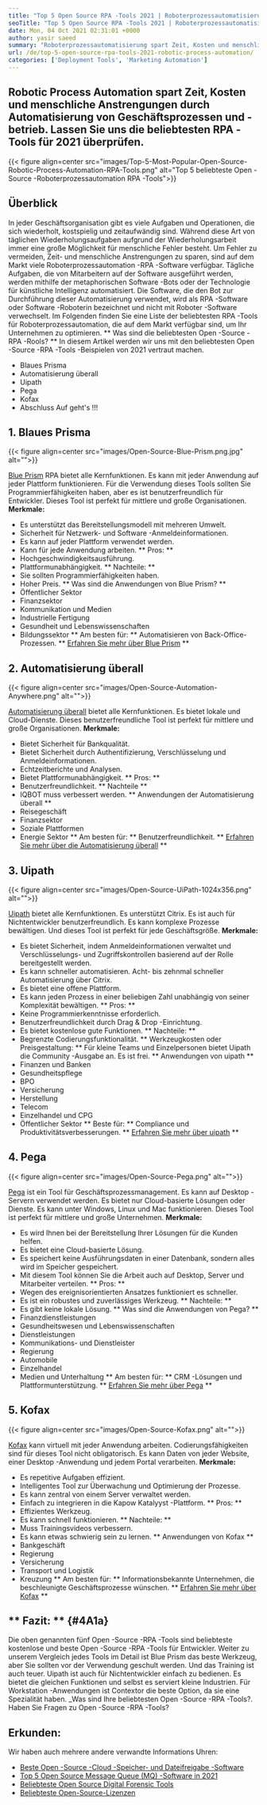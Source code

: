 ```yaml
---
title: "Top 5 Open Source RPA -Tools 2021 | Roboterprozessautomatisierung" 
seoTitle: "Top 5 Open Source RPA -Tools 2021 | Roboterprozessautomatisierung" 
date: Mon, 04 Oct 2021 02:31:01 +0000
author: yasir saeed
summary: "Roboterprozessautomatisierung spart Zeit, Kosten und menschliche Anstrengungen durch Automatisierung von Geschäftsprozessen und -betrieb. Lassen Sie uns die beliebtesten RPA -Tools für 2021 überprüfen." 
url: /de/top-5-open-source-rpa-tools-2021-robotic-process-automation/
categories: ['Deployment Tools', 'Marketing Automation']
---
```


## Robotic Process Automation spart Zeit, Kosten und menschliche Anstrengungen durch Automatisierung von Geschäftsprozessen und -betrieb. Lassen Sie uns die beliebtesten RPA -Tools für 2021 überprüfen.

{{< figure align=center src="images/Top-5-Most-Popular-Open-Source-Robotic-Process-Automation-RPA-Tools.png" alt="Top 5 beliebteste Open -Source -Roboterprozessautomation RPA -Tools">}}


## **Überblick**
In jeder Geschäftsorganisation gibt es viele Aufgaben und Operationen, die sich wiederholt, kostspielig und zeitaufwändig sind. Während diese Art von täglichen Wiederholungsaufgaben aufgrund der Wiederholungsarbeit immer eine große Möglichkeit für menschliche Fehler besteht. Um Fehler zu vermeiden, Zeit- und menschliche Anstrengungen zu sparen, sind auf dem Markt viele Roboterprozessautomation -RPA -Software verfügbar.
Tägliche Aufgaben, die von Mitarbeitern auf der Software ausgeführt werden, werden mithilfe der metaphorischen Software -Bots oder der Technologie für künstliche Intelligenz automatisiert. Die Software, die den Bot zur Durchführung dieser Automatisierung verwendet, wird als RPA -Software oder Software -Roboterin bezeichnet und nicht mit Roboter -Software verwechselt. Im Folgenden finden Sie eine Liste der beliebtesten RPA -Tools für Roboterprozessautomation, die auf dem Markt verfügbar sind, um Ihr Unternehmen zu optimieren.
** Was sind die beliebtesten Open -Source -RPA -Rools? ** In diesem Artikel werden wir uns mit den beliebtesten Open -Source -RPA -Tools -Beispielen von 2021 vertraut machen.
  * Blaues Prisma
  * Automatisierung überall
  * Uipath
  * Pega
  * Kofax
  * Abschluss
Auf geht's !!!

## 1. Blaues Prisma

{{< figure align=center src="images/Open-Source-Blue-Prism.png.jpg" alt="">}}

[Blue Prism][1] RPA bietet alle Kernfunktionen. Es kann mit jeder Anwendung auf jeder Plattform funktionieren. Für die Verwendung dieses Tools sollten Sie Programmierfähigkeiten haben, aber es ist benutzerfreundlich für Entwickler. Dieses Tool ist perfekt für mittlere und große Organisationen.
**Merkmale:**
  * Es unterstützt das Bereitstellungsmodell mit mehreren Umwelt.
  * Sicherheit für Netzwerk- und Software -Anmeldeinformationen.
  * Es kann auf jeder Plattform verwendet werden.
  * Kann für jede Anwendung arbeiten.
** Pros: **
  * Hochgeschwindigkeitsausführung.
  * Plattformunabhängigkeit.
** Nachteile: **
  * Sie sollten Programmierfähigkeiten haben.
  * Hoher Preis.
** Was sind die Anwendungen von Blue Prism? **
  * Öffentlicher Sektor
  * Finanzsektor
  * Kommunikation und Medien
  * Industrielle Fertigung
  * Gesundheit und Lebenswissenschaften
  * Bildungssektor
** Am besten für: ** Automatisieren von Back-Office-Prozessen.
** [Erfahren Sie mehr über Blue Prism][1] **

## 2. Automatisierung überall

{{< figure align=center src="images/Open-Source-Automation-Anywhere.png" alt="">}}

[Automatisierung überall][2] bietet alle Kernfunktionen. Es bietet lokale und Cloud-Dienste. Dieses benutzerfreundliche Tool ist perfekt für mittlere und große Organisationen.
**Merkmale:**
  * Bietet Sicherheit für Bankqualität.
  * Bietet Sicherheit durch Authentifizierung, Verschlüsselung und Anmeldeinformationen.
  * Echtzeitberichte und Analysen.
  * Bietet Plattformunabhängigkeit.
** Pros: **
  * Benutzerfreundlichkeit.
** Nachteile **
  * IQBOT muss verbessert werden.
** Anwendungen der Automatisierung überall **
  * Reisegeschäft
  * Finanzsektor
  * Soziale Plattformen
  * Energie Sektor
** Am besten für: ** Benutzerfreundlichkeit.
** [Erfahren Sie mehr über die Automatisierung überall][2] **

## 3. Uipath

{{< figure align=center src="images/Open-Source-UiPath-1024x356.png" alt="">}}

[Uipath][3] bietet alle Kernfunktionen. Es unterstützt Citrix. Es ist auch für Nichtentwickler benutzerfreundlich. Es kann komplexe Prozesse bewältigen. Und dieses Tool ist perfekt für jede Geschäftsgröße.
**Merkmale:**
  * Es bietet Sicherheit, indem Anmeldeinformationen verwaltet und Verschlüsselungs- und Zugriffskontrollen basierend auf der Rolle bereitgestellt werden.
  * Es kann schneller automatisieren. Acht- bis zehnmal schneller Automatisierung über Citrix.
  * Es bietet eine offene Plattform.
  * Es kann jeden Prozess in einer beliebigen Zahl unabhängig von seiner Komplexität bewältigen.
** Pros: **
  * Keine Programmierkenntnisse erforderlich.
  * Benutzerfreundlichkeit durch Drag & Drop -Einrichtung.
  * Es bietet kostenlose gute Funktionen.
** Nachteile: **
  * Begrenzte Codierungsfunktionalität.
** Werkzeugkosten oder Preisgestaltung: **
Für kleine Teams und Einzelpersonen bietet Uipath die Community -Ausgabe an. Es ist frei.
** Anwendungen von uipath **
  * Finanzen und Banken
  * Gesundheitspflege
  * BPO
  * Versicherung
  * Herstellung
  * Telecom
  * Einzelhandel und CPG
  * Öffentlicher Sektor
** Beste für: ** Compliance und Produktivitätsverbesserungen.
** [Erfahren Sie mehr über uipath][3] **

## 4. Pega

{{< figure align=center src="images/Open-Source-Pega.png" alt="">}}

[Pega][4] ist ein Tool für Geschäftsprozessmanagement. Es kann auf Desktop -Servern verwendet werden. Es bietet nur Cloud-basierte Lösungen oder Dienste. Es kann unter Windows, Linux und Mac funktionieren. Dieses Tool ist perfekt für mittlere und große Unternehmen.
**Merkmale:**
  * Es wird Ihnen bei der Bereitstellung Ihrer Lösungen für die Kunden helfen.
  * Es bietet eine Cloud-basierte Lösung.
  * Es speichert keine Ausführungsdaten in einer Datenbank, sondern alles wird im Speicher gespeichert.
  * Mit diesem Tool können Sie die Arbeit auch auf Desktop, Server und Mitarbeiter verteilen.
** Pros: **
  * Wegen des ereignisorientierten Ansatzes funktioniert es schneller.
  * Es ist ein robustes und zuverlässiges Werkzeug.
** Nachteile: **
  * Es gibt keine lokale Lösung.
** Was sind die Anwendungen von Pega? **
  * Finanzdienstleistungen
  * Gesundheitswesen und Lebenswissenschaften
  * Dienstleistungen
  * Kommunikations- und Dienstleister
  * Regierung
  * Automobile
  * Einzelhandel
  * Medien und Unterhaltung
** Am besten für: ** CRM -Lösungen und Plattformunterstützung.
** [Erfahren Sie mehr über Pega][4] **

## 5. Kofax

{{< figure align=center src="images/Open-Source-Kofax.png" alt="">}}

[Kofax][5] kann virtuell mit jeder Anwendung arbeiten. Codierungsfähigkeiten sind für dieses Tool nicht obligatorisch. Es kann Daten von jeder Website, einer Desktop -Anwendung und jedem Portal verarbeiten.
**Merkmale:**
  * Es repetitive Aufgaben effizient.
  * Intelligentes Tool zur Überwachung und Optimierung der Prozesse.
  * Es kann zentral von einem Server verwaltet werden.
  * Einfach zu integrieren in die Kapow Katalyyst -Plattform.
** Pros: **
  * Effizientes Werkzeug.
  * Es kann schnell funktionieren.
** Nachteile: **
  * Muss Trainingsvideos verbessern.
  * Es kann etwas schwierig sein zu lernen.
** Anwendungen von Kofax **
  * Bankgeschäft
  * Regierung
  * Versicherung
  * Transport und Logistik
  * Kreuzung
** Am besten für: ** Informationsbekannte Unternehmen, die beschleunigte Geschäftsprozesse wünschen.
** [Erfahren Sie mehr über Kofax][5] **

## ** Fazit: ** {#4A1a}
Die oben genannten fünf Open -Source -RPA -Tools sind beliebteste kostenlose und beste Open -Source -RPA -Tools für Entwickler. Weiter zu unserem Vergleich jedes Tools im Detail ist Blue Prism das beste Werkzeug, aber Sie sollten vor der Verwendung geschult werden. Und das Training ist auch teuer. Uipath ist auch für Nichtentwickler einfach zu bedienen. Es bietet die gleichen Funktionen und selbst es serviert kleine Industrien. Für Workstation -Anwendungen ist Contextor die beste Option, da sie eine Spezialität haben.
_Was sind Ihre beliebtesten Open -Source -RPA -Tools?. Haben Sie Fragen zu Open -Source -RPA -Tools?

## Erkunden:
Wir haben auch mehrere andere verwandte Informations Uhren:
  * [Beste Open -Source -Cloud -Speicher- und Dateifreigabe -Software][7]
  * [Top 5 Open Source Message Queue (MQ) -Software in 2021][8]
  * [Beliebteste Open Source Digital Forensic Tools][9]
  * [Beliebteste Open-Source-Lizenzen][10]

  
[1]: https://www.blueprism.com/
[2]: https://www.automationanywhere.com/
[3]: https://www.uipath.com/
[4]: https://www.pega.com/
[5]: https://www.kofax.com/
[6]: mailto:yasir.saeed@aspose.com
[7]: https://products.containerize.com/backup-and-sync/
[8]: https://blog.containerize.com/message-queue-software/top-5-open-source-message-queue-software-in-2021/
[9]: https://blog.containerize.com/digital-forensic-tools/top-5-open-source-digital-forensic-tools-in-2021/
[10]: https://blog.containerize.com/licenses-standards/top-5-most-popular-osi-approved-open-source-licenses-of-2021/
